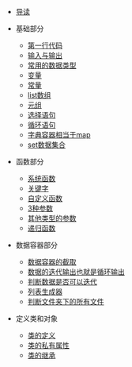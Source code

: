 
* [导读](README.md)

* 基础部分
    * [第一行代码](Hello.py)
    * [输入与输出](ioTest.py)
    * [常用的数据类型](dataTypeTest.py)
    * [变量](const.py)
    * [常量](variable.py)
    * [list数组](listTest.py)
    * [元组](tupleTest.py)
    * [选择语句](ifTest.py)
    * [循环语句](loopTest.py)
    * [字典容器相当于map](dictTest.py)
    * [set数据集合](setTest.py)
* 函数部分
   * [系统函数](build_in_function.py)
   * [关键字](python_keys.py)
   * [自定义函数](self_definition_function.py)
   * [3种参数](h6/h6_arguments.py)
   * [其他类型的参数](h7/h7_arguments.py)
   * [递归函数](h8/h8_recursive_test.py)
* 数据容器部分
   * [数据容器的截取](h8/h7_slice.py)
   * [数据的迭代输出也就是循环输出](h9/h9_iteration.py)
   * [判断数据是否可以迭代](h9/h9_iteratable.py)
   * [列表生成器](h9/h9_range.py)
   * [判断文件夹下的所有文件](h9/h9_os.py)
* 定义类和对象
   * [类的定义](h10/h10_oop.py)
   * [类的私有属性](h10/h10_private.py)
   * [类的继承](h11/h11_shape.py)





